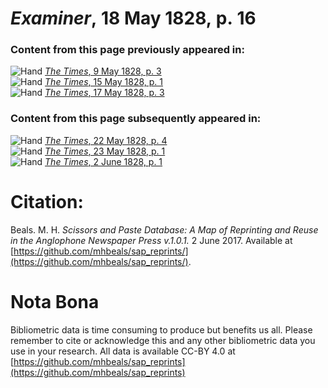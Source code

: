 # *Examiner*, 18 May 1828, p. 16  
  
### Content from this page previously appeared in:  
![Hand](http://scissorsandpaste.net/wp-content/uploads/2017/06/smallhandpointer.png) [*The Times*, 9 May 1828, p. 3](https://mhbeals.github.io/sap_html/The-Times/The-Times-9-May-1828-p-3)  
![Hand](http://scissorsandpaste.net/wp-content/uploads/2017/06/smallhandpointer.png) [*The Times*, 15 May 1828, p. 1](https://mhbeals.github.io/sap_html/The-Times/The-Times-15-May-1828-p-1)  
![Hand](http://scissorsandpaste.net/wp-content/uploads/2017/06/smallhandpointer.png) [*The Times*, 17 May 1828, p. 3](https://mhbeals.github.io/sap_html/The-Times/The-Times-17-May-1828-p-3)  
  
### Content from this page subsequently appeared in:  
![Hand](http://scissorsandpaste.net/wp-content/uploads/2017/06/smallhandpointer.png) [*The Times*, 22 May 1828, p. 4](https://mhbeals.github.io/sap_html/The-Times/The-Times-22-May-1828-p-4)  
![Hand](http://scissorsandpaste.net/wp-content/uploads/2017/06/smallhandpointer.png) [*The Times*, 23 May 1828, p. 1](https://mhbeals.github.io/sap_html/The-Times/The-Times-23-May-1828-p-1)  
![Hand](http://scissorsandpaste.net/wp-content/uploads/2017/06/smallhandpointer.png) [*The Times*, 2 June 1828, p. 1](https://mhbeals.github.io/sap_html/The-Times/The-Times-2-June-1828-p-1)  


# Citation: 

Beals. M. H. *Scissors and Paste Database: A Map of Reprinting and Reuse in the Anglophone Newspaper Press v.1.0.1.* 2 June 2017. Available at [https://github.com/mhbeals/sap_reprints/](https://github.com/mhbeals/sap_reprints/). 

# Nota Bona

Bibliometric data is time consuming to produce but benefits us all. Please remember to cite or acknowledge this and any other bibliometric data you use in your research. All data is available CC-BY 4.0 at [https://github.com/mhbeals/sap_reprints](https://github.com/mhbeals/sap_reprints)